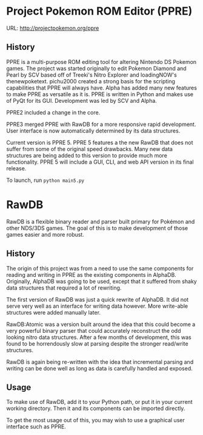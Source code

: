
Project Pokemon ROM Editor (PPRE)
=== 

URL: http://projectpokemon.org/ppre

History
---

PPRE is a multi-purpose ROM editing tool for altering Nintendo DS Pokemon games.
The project was started originally to edit Pokemon Diamond and Pearl by SCV
based off of Treeki's Nitro Explorer and loadingNOW's thenewpoketext. pichu2000 
created a strong basis for the scripting capabilities that PPRE will always 
have. Alpha has added many new features to make PPRE as versatile as it is.
PPRE is written in Python and makes use of PyQt for its GUI. Development was led
by SCV and Alpha.

PPRE2 included a change in the core.

PPRE3 merged PPRE with RawDB for a more responsive rapid development. User interface is now automatically determined by its data structures.

Current version is PPRE 5. PPRE 5 features a the new RawDB that does not suffer from some of the original speed drawbacks. Many new data structures are being added to this version to provide much more functionality. PPRE 5 will include a GUI, CLI, and web API version in its final release.

To launch, run `python main5.py`

RawDB
=====

RawDB is a flexible binary reader and parser built primary for Pokémon and other NDS/3DS games. The goal of this is to make development of those games easier and more robust.

History
------
The origin of this project was from a need to use the same components for reading and writing in PPRE as the existing components in AlphaDB. Originally, AlphaDB was going to be used, except that it suffered from shaky data structures that required a lot of rewriting.

The first version of RawDB was just a quick rewrite of AlphaDB. It did not serve very well as an interface for writing data however. More write-able structures were added manually later.

RawDB:Atomic was a version built around the idea that this could become a very powerful binary parser that could accurately reconstruct the odd looking nitro data structures. After a few months of development, this was found to be horrendously slow at parsing despite the stronger read/write structures.

RawDB is again being re-written with the idea that incremental parsing and writing can be done well as long as data is carefully handled and exposed.

Usage
---
To make use of RawDB, add it to your Python path, or put it in your current working directory. Then it and its components can be imported directly.

To get the most usage out of this, you may wish to use a graphical user interface such as PPRE.
